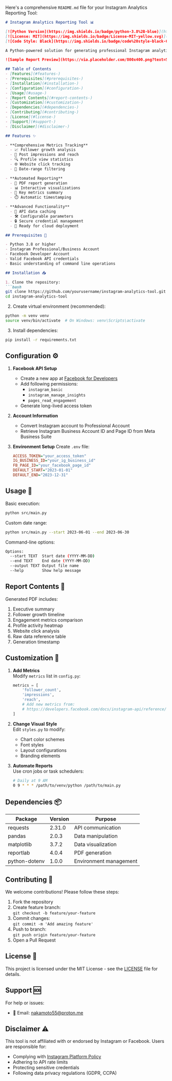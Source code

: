 Here's a comprehensive `README.md` file for your Instagram Analytics Reporting Tool:

```markdown
# Instagram Analytics Reporting Tool 📊

[![Python Version](https://img.shields.io/badge/python-3.8%2B-blue)](https://www.python.org/)
[![License: MIT](https://img.shields.io/badge/License-MIT-yellow.svg)](https://opensource.org/licenses/MIT)
[![Code Style: Black](https://img.shields.io/badge/code%20style-black-000000.svg)](https://github.com/psf/black)

A Python-powered solution for generating professional Instagram analytics reports with automated PDF exports and data visualizations.

![Sample Report Preview](https://via.placeholder.com/800x400.png?text=Sample+Report+Preview)

## Table of Contents
- [Features](#features-)
- [Prerequisites](#prerequisites-)
- [Installation](#installation-)
- [Configuration](#configuration-)
- [Usage](#usage-)
- [Report Contents](#report-contents-)
- [Customization](#customization-)
- [Dependencies](#dependencies-)
- [Contributing](#contributing-)
- [License](#license-)
- [Support](#support-)
- [Disclaimer](#disclaimer-)

## Features ✨

- **Comprehensive Metrics Tracking**
  - 📈 Follower growth analysis
  - 👀 Post impressions and reach
  - 🔍 Profile view statistics
  - 🌐 Website click tracking
  - 📅 Date-range filtering

- **Automated Reporting**
  - 📄 PDF report generation
  - 📊 Interactive visualizations
  - 📌 Key metrics summary
  - ⏱️ Automatic timestamping

- **Advanced Functionality**
  - 🔄 API data caching
  - 🛠️ Configurable parameters
  - 🔒 Secure credential management
  - 🚀 Ready for cloud deployment

## Prerequisites 🔧

- Python 3.8 or higher
- Instagram Professional/Business Account
- Facebook Developer Account
- Valid Facebook API credentials
- Basic understanding of command line operations

## Installation 📥

1. Clone the repository:
```bash
git clone https://github.com/yourusername/instagram-analytics-tool.git
cd instagram-analytics-tool
```

2. Create virtual environment (recommended):
```bash
python -m venv venv
source venv/bin/activate  # On Windows: venv\Scripts\activate
```

3. Install dependencies:
```bash
pip install -r requirements.txt
```

## Configuration ⚙️

1. **Facebook API Setup**
   - Create a new app at [Facebook for Developers](https://developers.facebook.com/)
   - Add following permissions:
     - `instagram_basic`
     - `instagram_manage_insights`
     - `pages_read_engagement`
   - Generate long-lived access token

2. **Account Information**
   - Convert Instagram account to Professional Account
   - Retrieve Instagram Business Account ID and Page ID from Meta Business Suite

3. **Environment Setup**
   Create `.env` file:
   ```ini
   ACCESS_TOKEN="your_access_token"
   IG_BUSINESS_ID="your_ig_business_id"
   FB_PAGE_ID="your_facebook_page_id"
   DEFAULT_START="2023-01-01"
   DEFAULT_END="2023-12-31"
   ```

## Usage 🚀

Basic execution:
```bash
python src/main.py
```

Custom date range:
```bash
python src/main.py --start 2023-06-01 --end 2023-06-30
```

Command-line options:
```bash
Options:
  --start TEXT  Start date (YYYY-MM-DD)
  --end TEXT    End date (YYYY-MM-DD)
  --output TEXT Output file name
  --help        Show help message
```

## Report Contents 📄

Generated PDF includes:
1. Executive summary
2. Follower growth timeline
3. Engagement metrics comparison
4. Profile activity heatmap
5. Website click analysis
6. Raw data reference table
7. Generation timestamp

## Customization 🎨

1. **Add Metrics**  
   Modify `metrics` list in `config.py`:
   ```python
   metrics = [
       'follower_count',
       'impressions', 
       'reach',
       # Add new metrics from:
       # https://developers.facebook.com/docs/instagram-api/reference/ig-user/insights
   ]
   ```

2. **Change Visual Style**  
   Edit `styles.py` to modify:
   - Chart color schemes
   - Font styles
   - Layout configurations
   - Branding elements

3. **Automate Reports**  
   Use cron jobs or task schedulers:
   ```bash
   # Daily at 9 AM
   0 9 * * * /path/to/venv/python /path/to/main.py
   ```

## Dependencies 📦

| Package       | Version | Purpose                     |
|---------------|---------|-----------------------------|
| requests      | 2.31.0  | API communication           |
| pandas        | 2.0.3   | Data manipulation           |
| matplotlib    | 3.7.2   | Data visualization          |
| reportlab     | 4.0.4   | PDF generation              |
| python-dotenv | 1.0.0   | Environment management      |

## Contributing 🤝

We welcome contributions! Please follow these steps:

1. Fork the repository
2. Create feature branch:  
   `git checkout -b feature/your-feature`
3. Commit changes:  
   `git commit -m 'Add amazing feature'`
4. Push to branch:  
   `git push origin feature/your-feature`
5. Open a Pull Request

## License 📜

This project is licensed under the MIT License - see the [LICENSE](LICENSE) file for details.

## Support 🆘

For help or issues:
- 📧 Email: nakamoto55@proton.me


## Disclaimer ⚠️

This tool is not affiliated with or endorsed by Instagram or Facebook. Users are responsible for:

- Complying with [Instagram Platform Policy](https://developers.facebook.com/docs/instagram/policy/)
- Adhering to API rate limits
- Protecting sensitive credentials
- Following data privacy regulations (GDPR, CCPA)

```
